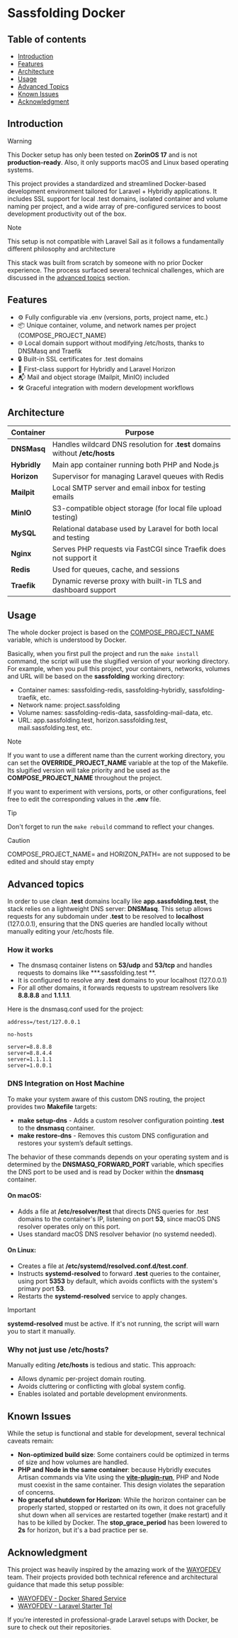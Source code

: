 # Sassfolding Docker

## Table of contents

- [Introduction](#introduction)
- [Features](#features)
- [Architecture](#architecture)
- [Usage](#usage)
- [Advanced Topics](#advanced-topics)
- [Known Issues](#known-issues)
- [Acknowledgment](#acknowledgment)

## Introduction

> [!WARNING]
> This Docker setup has only been tested on **ZorinOS 17** and is not **production-ready**.
> Also, it only supports macOS and Linux based operating systems.

This project provides a standardized and streamlined Docker-based development environment tailored for Laravel +
Hybridly applications. It includes SSL support for local .test domains, isolated container and volume naming per
project, and a wide array of pre-configured services to boost development productivity out of the box.

> [!NOTE]
> This setup is not compatible with Laravel Sail as it follows a fundamentally different philosophy and architecture

This stack was built from scratch by someone with no prior Docker experience. The process surfaced several technical
challenges, which are discussed in the [advanced topics](#advanced-topics) section.

## Features

- ⚙️ Fully configurable via .env (versions, ports, project name, etc.)
- 📦 Unique container, volume, and network names per project (COMPOSE_PROJECT_NAME)
- 🌐 Local domain support without modifying /etc/hosts, thanks to DNSMasq and Traefik
- 🔒 Built-in SSL certificates for .test domains
- 🚀 First-class support for Hybridly and Laravel Horizon
- 📬 Mail and object storage (Mailpit, MinIO) included
- 🛠️ Graceful integration with modern development workflows

## Architecture

| Container    | Purpose                                                                      |
|--------------|------------------------------------------------------------------------------|
| **DNSMasq**  | Handles wildcard DNS resolution for **.test** domains without **/etc/hosts** |
| **Hybridly** | Main app container running both PHP and Node.js                              |
| **Horizon**  | Supervisor for managing Laravel queues with Redis                            |
| **Mailpit**  | Local SMTP server and email inbox for testing emails                         |
| **MinIO**    | S3-compatible object storage (for local file upload testing)                 |
| **MySQL**    | Relational database used by Laravel for both local and testing               |
| **Nginx**    | Serves PHP requests via FastCGI since Traefik does not support it            |
| **Redis**    | Used for queues, cache, and sessions                                         |
| **Traefik**  | Dynamic reverse proxy with built-in TLS and dashboard support                |

## Usage

The whole docker project is based on
the [COMPOSE_PROJECT_NAME](https://docs.docker.com/compose/how-tos/environment-variables/envvars/#compose_project_name)
variable, which is understood by Docker.

Basically, when you first pull the project and run the ```make install``` command, the script will use the slugified
version of your working directory. For example, when you pull this project, your containers, networks, volumes and URL
will be based on the **sassfolding** working directory:

- Container names: sassfolding-redis, sassfolding-hybridly, sassfolding-traefik, etc.
- Network name: project.sassfolding
- Volume names: sassfolding-redis-data, sassfolding-mail-data, etc.
- URL: app.sassfolding.test, horizon.sassfolding.test, mail.sassfolding.test, etc.

> [!NOTE]
> If you want to use a different name than the current working directory, you can set the **OVERRIDE_PROJECT_NAME**
> variable at the top of the Makefile. Its slugified version will take priority and be used as the
> **COMPOSE_PROJECT_NAME** throughout the project.

If you want to experiment with versions, ports, or other configurations, feel free to edit the corresponding values
in the **.env** file.

> [!TIP]
> Don't forget to run the ```make rebuild``` command to reflect your changes.

> [!CAUTION]
> COMPOSE_PROJECT_NAME= and HORIZON_PATH= are not supposed to be edited and should stay empty

## Advanced topics

In order to use clean **.test** domains locally like **app.sassfolding.test**, the stack relies on a lightweight
DNS server: **DNSMasq**. This setup allows requests for any subdomain under **.test** to be resolved to **localhost**
(127.0.0.1), ensuring that the DNS queries are handled locally without manually editing your /etc/hosts file.

### How it works

- The dnsmasq container listens on **53/udp** and **53/tcp** and handles requests to domains like ***.sassfolding.test
  **.
- It is configured to resolve any **.test** domains to your localhost (127.0.0.1)
- For all other domains, it forwards requests to upstream resolvers like **8.8.8.8** and **1.1.1.1**.

Here is the dnsmasq.conf used for the project:

```apacheconf
address=/test/127.0.0.1

no-hosts

server=8.8.8.8
server=8.8.4.4
server=1.1.1.1
server=1.0.0.1
```

### DNS Integration on Host Machine

To make your system aware of this custom DNS routing, the project provides two **Makefile** targets:

- **make setup-dns** - Adds a custom resolver configuration pointing **.test** to the **dnsmasq** container.
- **make restore-dns** - Removes this custom DNS configuration and restores your system’s default settings.

The behavior of these commands depends on your operating system and is determined by the **DNSMASQ_FORWARD_PORT**
variable, which specifies the DNS port to be used and is read by Docker within the **dnsmasq** container.

#### On macOS:

- Adds a file at **/etc/resolver/test** that directs DNS queries for .test domains to the container's IP, listening on
  port **53**, since macOS DNS resolver operates only on this port.
- Uses standard macOS DNS resolver behavior (no systemd needed).

#### On Linux:

- Creates a file at **/etc/systemd/resolved.conf.d/test.conf**.
- Instructs **systemd-resolved** to forward **.test** queries to the container, using port **5353** by default, which
  avoids conflicts with the system's primary port **53**.
- Restarts the **systemd-resolved** service to apply changes.

> [!IMPORTANT]
> **systemd-resolved** must be active. If it's not running, the script will warn you to start it manually.

### Why not just use /etc/hosts?

Manually editing **/etc/hosts** is tedious and static. This approach:

- Allows dynamic per-project domain routing.
- Avoids cluttering or conflicting with global system config.
- Enables isolated and portable development environments.

## Known Issues

While the setup is functional and stable for development, several technical caveats remain:

- **Non-optimized build size**: Some containers could be optimized in terms of size and how volumes are handled.
- **PHP and Node in the same container**: because Hybridly executes Artisan commands via Vite using the
  [**vite-plugin-run**](https://hybridly.dev/configuration/vite#run), PHP and Node must coexist in the same container.
  This design violates the separation of concerns.
- **No graceful shutdown for Horizon**: While the horizon container can be properly started, stopped or restarted on its
  own, it does not gracefully shut down when all services are restarted together (make restart) and it has to be killed
  by
  Docker. The **stop_grace_period** has been lowered to **2s** for horizon, but it's a bad practice per se.

## Acknowledgment

This project was heavily inspired by the amazing work of the [WAYOFDEV](https://github.com/wayofdev) team. Their
projects provided both technical reference and architectural guidance that made this setup possible:

- [WAYOFDEV - Docker Shared Service](https://github.com/wayofdev/docker-shared-service)
- [WAYOFDEV - Laravel Starter Tpl](https://github.com/wayofdev/laravel-starter-tpl)

If you’re interested in professional-grade Laravel setups with Docker, be sure to check out their repositories.
